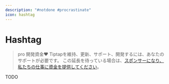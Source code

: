 ```yaml
---
description: "#notdone #procrastinate"
icon: hashtag
---
```


# Hashtag

<!-- :::pro Fund the development ♥
We need your support to maintain, update, support and develop Tiptap. If you’re waiting for this extension, [become a sponsor and fund our work](/sponsor).
::: -->

> pro 開発資金♥
Tiptapを維持、更新、サポート、開発するには、あなたのサポートが必要です。 この延長を待っている場合は、[スポンサーになり、私たちの仕事に資金を提供してください](/sponsor)。


TODO
